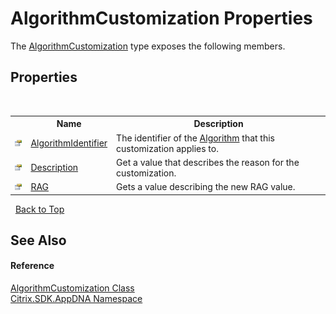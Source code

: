 # AlgorithmCustomization Properties
 

The <a href="79d274cc-1c04-ce2e-8645-c2e95bfaa706">AlgorithmCustomization</a> type exposes the following members.


## Properties
&nbsp;<table><tr><th></th><th>Name</th><th>Description</th></tr><tr><td>![Public property](media/pubproperty.gif "Public property")</td><td><a href="9a760bed-b8f9-030f-b57d-fbf1c826b342">AlgorithmIdentifier</a></td><td>
The identifier of the <a href="00083171-3db1-bd94-3ed1-e2b5477edbe0">Algorithm</a> that this customization applies to.</td></tr><tr><td>![Public property](media/pubproperty.gif "Public property")</td><td><a href="07f62257-fc06-7a6d-2abf-cf13df3d6fc5">Description</a></td><td>
Get a value that describes the reason for the customization.</td></tr><tr><td>![Public property](media/pubproperty.gif "Public property")</td><td><a href="8fa29ebe-a7fb-875f-2158-2a214a93a271">RAG</a></td><td>
Gets a value describing the new RAG value.</td></tr></table>&nbsp;
<a href="#algorithmcustomization-properties">Back to Top</a>

## See Also


#### Reference
<a href="79d274cc-1c04-ce2e-8645-c2e95bfaa706">AlgorithmCustomization Class</a><br /><a href="fe2d265b-410b-8b11-1eb4-a790e0b062bf">Citrix.SDK.AppDNA Namespace</a><br />